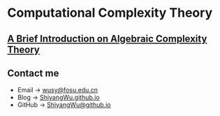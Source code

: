 # Computational Complexity Theory

## [A Brief Introduction on Algebraic Complexity Theory](https://shiyangwu.github.io/Blog/ComputationalComplexityTheory/AlgebraicComplexityTheory)

## Contact me

* Email -> <wusy@fosu.edu.cn>
* Blog -> [ShiyangWu.github.io](https://shiyangwu.github.io/)
* GitHub -> [ShiyangWu@github.io](https://github.com/ShiyangWu/ShiyangWu.github.io/blob/master/README.md)
